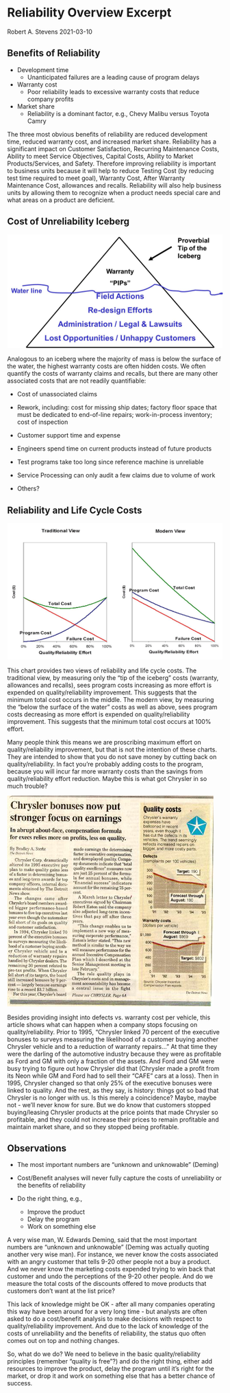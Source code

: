 Reliability Overview Excerpt
================
Robert A. Stevens
2021-03-10

## Benefits of Reliability

  - Development time
      - Unanticipated failures are a leading cause of program delays
  - Warranty cost
      - Poor reliability leads to excessive warranty costs that reduce
        company profits
  - Market share
      - Reliability is a dominant factor, e.g., Chevy Malibu versus
        Toyota Camry

The three most obvious benefits of reliability are reduced development
time, reduced warranty cost, and increased market share. Reliability has
a significant impact on Customer Satisfaction, Recurring Maintenance
Costs, Ability to meet Service Objectives, Capital Costs, Ability to
Market Products/Services, and Safety. Therefore improving reliability is
important to business units because it will help to reduce Testing Cost
(by reducing test time required to meet goal), Warranty Cost, After
Warranty Maintenance Cost, allowances and recalls. Reliability will also
help business units by allowing them to recognize when a product needs
special care and what areas on a product are deficient.

## Cost of Unreliability Iceberg

![Cost of Unreliability Iceberg](CostOfUnreliabilityIceberg.jpg)

Analogous to an iceberg where the majority of mass is below the surface
of the water, the highest warranty costs are often hidden costs. We
often quantify the costs of warranty claims and recalls, but there are
many other associated costs that are not readily quantifiable:

  - Cost of unassociated claims

  - Rework, including: cost for missing ship dates; factory floor space
    that must be dedicated to end-of-line repairs; work-in-process
    inventory; cost of inspection

  - Customer support time and expense

  - Engineers spend time on current products instead of future products

  - Test programs take too long since reference machine is unreliable

  - Service Processing can only audit a few claims due to volume of work

  - Others?

## Reliability and Life Cycle Costs

![Reliability and Life Cycle Costs](ReliabilityAndLifeCycleCosts.jpg)

This chart provides two views of reliability and life cycle costs. The
traditional view, by measuring only the “tip of the iceberg” costs
(warranty, allowances and recalls), sees program costs increasing as
more effort is expended on quality/reliability improvement. This
suggests that the minimum total cost occurs in the middle. The modern
view, by measuring the “below the surface of the water” costs as well as
above, sees program costs decreasing as more effort is expended on
quality/reliability improvement. This suggests that the minimum total
cost occurs at 100% effort.

Many people think this means we are proscribing maximum effort on
quality/reliability improvement, but that is not the intention of these
charts. They are intended to show that you do not save money by cutting
back on quality/reliability. In fact you’re probably adding costs to the
program, because you will incur far more warranty costs than the savings
from quality/reliability effort reduction. Maybe this is what got
Chrysler in so much trouble?

![Chrysler](Chrysler.jpg)

Besides providing insight into defects vs. warranty cost per vehicle,
this article shows what can happen when a company stops focusing on
quality/reliability. Prior to 1995, “Chrysler linked 70 percent of the
executive bonuses to surveys measuring the likelihood of a customer
buying another Chrysler vehicle and to a reduction of warranty repairs…”
At that time they were the darling of the automotive industry because
they were as profitable as Ford and GM with only a fraction of the
assets. And Ford and GM were busy trying to figure out how Chrysler did
that (Chrysler made a profit from its Neon while GM and Ford had to sell
their “CAFE” cars at a loss). Then in 1995, Chrysler changed so that
only 25% of the executive bonuses were linked to quality. And the rest,
as they say, is history: things got so bad that Chrysler is no longer
with us. Is this merely a coincidence? Maybe, maybe not - we’ll never
know for sure. But we do know that customers stopped buying/leasing
Chrysler products at the price points that made Chrysler so profitable,
and they could not increase their prices to remain profitable and
maintain market share, and so they stopped being profitable.

## Observations

  - The most important numbers are “unknown and unknowable” (Deming)

  - Cost/Benefit analyses will never fully capture the costs of
    unreliability or the benefits of reliability

  - Do the right thing, e.g.,
    
      - Improve the product
      - Delay the program
      - Work on something else

A very wise man, W. Edwards Deming, said that the most important numbers
are “unknown and unknowable” (Deming was actually quoting another very
wise man). For instance, we never know the costs associated with an
angry customer that tells 9-20 other people not a buy a product. And we
never know the marketing costs expended trying to win back that customer
and undo the perceptions of the 9-20 other people. And do we measure the
total costs of the discounts offered to move products that customers
don’t want at the list price?

This lack of knowledge might be OK - after all many companies operating
this way have been around for a very long time - but analysts are often
asked to do a cost/benefit analysis to make decisions with respect to
quality/reliability improvement. And due to the lack of knowledge of the
costs of unreliability and the benefits of reliability, the status quo
often comes out on top and nothing changes.

So, what do we do? We need to believe in the basic quality/reliability
principles (remember “quality is free”?) and do the right thing, either
add resources to improve the product, delay the program until it’s right
for the market, or drop it and work on something else that has a better
chance of success.
